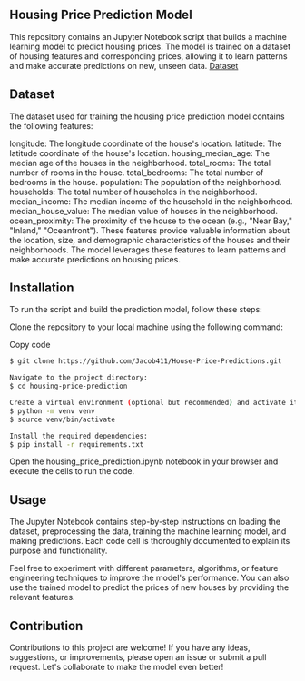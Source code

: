 
## Housing Price Prediction Model
This repository contains an Jupyter Notebook script that builds a machine learning model to predict housing prices. The model is trained on a dataset of housing features and corresponding prices, allowing it to learn patterns and make accurate predictions on new, unseen data. [Dataset](https://www.kaggle.com/datasets/camnugent/california-housing-prices)

## Dataset
The dataset used for training the housing price prediction model contains the following features:

longitude: The longitude coordinate of the house's location. 
latitude: The latitude coordinate of the house's location. 
housing_median_age: The median age of the houses in the neighborhood. 
total_rooms: The total number of rooms in the house. 
total_bedrooms: The total number of bedrooms in the house. 
population: The population of the neighborhood. 
households: The total number of households in the neighborhood. 
median_income: The median income of the household in the neighborhood. 
median_house_value: The median value of houses in the neighborhood. 
ocean_proximity: The proximity of the house to the ocean (e.g., "Near Bay," "Inland," "Oceanfront"). 
These features provide valuable information about the location, size, and demographic characteristics of the houses and their neighborhoods. The model leverages these features to learn patterns and make accurate predictions on housing prices. 

## Installation
To run the script and build the prediction model, follow these steps:

Clone the repository to your local machine using the following command:

Copy code
```bash
$ git clone https://github.com/Jacob411/House-Price-Predictions.git

Navigate to the project directory:
$ cd housing-price-prediction

Create a virtual environment (optional but recommended) and activate it:
$ python -m venv venv
$ source venv/bin/activate

Install the required dependencies:
$ pip install -r requirements.txt
```

Open the housing_price_prediction.ipynb notebook in your browser and execute the cells to run the code.

## Usage
The Jupyter Notebook contains step-by-step instructions on loading the dataset, preprocessing the data, training the machine learning model, and making predictions. Each code cell is thoroughly documented to explain its purpose and functionality.

Feel free to experiment with different parameters, algorithms, or feature engineering techniques to improve the model's performance. You can also use the trained model to predict the prices of new houses by providing the relevant features.

## Contribution
Contributions to this project are welcome! If you have any ideas, suggestions, or improvements, please open an issue or submit a pull request. Let's collaborate to make the model even better!
